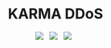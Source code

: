 <div align=center>
 
# KARMA DDoS
 <p>
 <img src="https://img.shields.io/github/stars/ddos/tree/main?color=%23DF0067&style=for-the-badge"/> &nbsp;
 <img src="https://img.shields.io/github/forks/ddos/tree/main?color=%239999FF&style=for-the-badge"/> &nbsp;
 <img src="https://img.shields.io/github/license/HyukIsBack/KARMA-DDoS?color=%23E8E8E8&style=for-the-badge"/> &nbsp;
 
